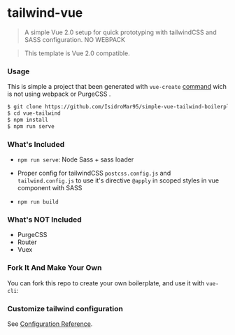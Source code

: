 # tailwind-vue
> A simple Vue 2.0 setup for quick prototyping with tailwindCSS and SASS configuration. NO WEBPACK

> This template is Vue 2.0 compatible.

### Usage
This is simple a project that been generated with `vue-create` [command](https://cli.vuejs.org/guide/creating-a-project.html)  wich is not using webpack or PurgeCSS  .

``` bash
$ git clone https://github.com/IsidroMar95/simple-vue-tailwind-boilerplate.git
$ cd vue-tailwind
$ npm install
$ npm run serve
```

### What's Included

- `npm run serve`: Node Sass + sass loader
- Proper config for tailwindCSS `postcss.config.js` and `tailwind.config.js` to use it's directive `@apply` in scoped styles in vue component with SASS

- `npm run build`


### What's NOT Included

- PurgeCSS
- Router
- Vuex


### Fork It And Make Your Own

You can fork this repo to create your own boilerplate, and use it with `vue-cli`:


### Customize tailwind configuration
See [Configuration Reference](https://tailwindcss.com/docs/configuration/#theme).
